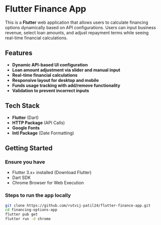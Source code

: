 # Flutter Finance App

This is a **Flutter** web application that allows users to calculate financing options dynamically based on API configurations. Users can input business revenue, select loan amounts, and adjust repayment terms while seeing real-time financial calculations.

## Features
- **Dynamic API-based UI configuration**
- **Loan amount adjustment via slider and manual input**
- **Real-time financial calculations**
- **Responsive layout for desktop and mobile**
- **Funds usage tracking with add/remove functionality**
- **Validation to prevent incorrect inputs**

## Tech Stack
- **Flutter** (Dart)
- **HTTP Package** (API Calls)
- **Google Fonts**
- **Intl Package** (Date Formatting)

## Getting Started

### Ensure you have
- Flutter 3.x+ installed (Download Flutter)
- Dart SDK
- Chrome Browser for Web Execution

### Steps to run the app locally
```sh
git clone https://github.com/rutvij-patil24/flutter-finance-app.git
cd financing-options-app
flutter pub get
flutter run -d chrome



